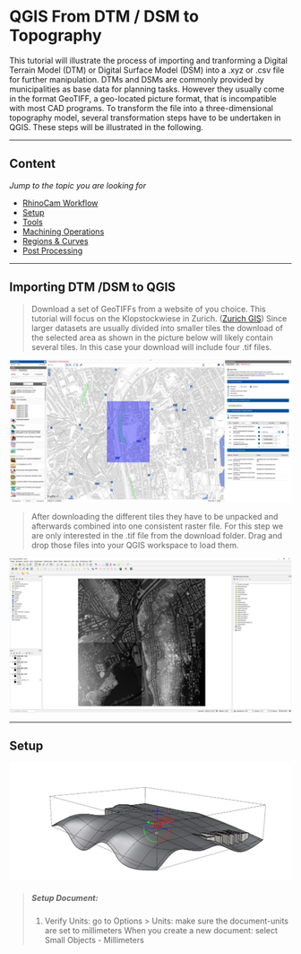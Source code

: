 # QGIS From DTM / DSM to Topography

This tutorial will illustrate the process of importing and tranforming a Digital Terrain Model (DTM) or Digital Surface Model (DSM) into a .xyz or .csv file for further manipulation.
DTMs and DSMs are commonly provided by municipalities as base data for planning tasks. However they usually come in the format GeoTIFF, a geo-located picture format, that is incompatible with most CAD programs. To transform the file into a three-dimensional topography model, several transformation steps have to be undertaken in QGIS. These steps will be illustrated in the following. 

---

## Content
*Jump to the topic you are looking for*

- [RhinoCam Workflow](#rhinoCam-workflow)
- [Setup](#setup)
- [Tools](#tools)
- [Machining Operations](#machining-operations)
- [Regions & Curves](#regions-and-curves)
- [Post Processing](#post-processing)

---

## Importing DTM /DSM to QGIS  

>Download a set of GeoTIFFs from a website of you choice. This tutorial will focus on the Klopstockwiese in Zurich. ([Zurich GIS](https://maps.zh.ch/))
>Since larger datasets are usually divided into smaller tiles the download of the selected area as shown in the picture below will likely contain several tiles. In this case your download will include four .tif files.
>

![QGIS_ZH_GIS](/doc/QGIS_ZH_GIS.jpg)

>After downloading the different tiles they have to be unpacked and afterwards combined into one consistent raster file. For this step we are only interested in the .tif file from the download folder. Drag and drop those files into your QGIS workspace to load them.  
>

![QGIS_LoadDOM_DTM](/doc/QGIS_LoadDOM_DTM.jpg)

---

## Setup

![RhinoCam_Setup_1](/doc/RhinoCam_Setup_1.png)

>##### Setup Document:
>1. Verify Units: go to Options > Units: make sure the document-units are set to millimeters When you create a new document: select Small Objects - Millimeters
